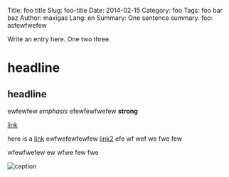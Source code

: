 Title: foo title
Slug: foo-title
Date: 2014-02-15
Category: foo
Tags: foo bar baz
Author: maxigas
Lang: en
Summary: One sentence summary.
foo: asfewfwefew

Write an entry here.  One two three.

# headline

## headline

ewfewfew *emphasis*  efewfewfwefew **strong**

[link](http://example.org/)

here is a [link] ewfwefewfewfew [link2] efe wf wef we fwe few 

wfewfwefew
ew
wfwe
few
fwe

[link]: {filename}/../images/example.jpg

[link2]: http://example.org/

![caption]

[caption]: movie.gif

